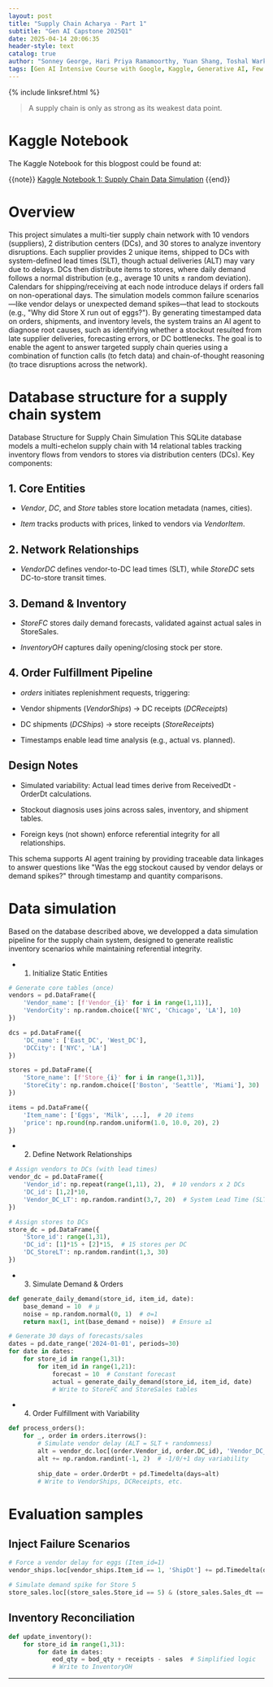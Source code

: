 ```yaml
---
layout: post
title: "Supply Chain Acharya - Part 1"
subtitle: "Gen AI Capstone 2025Q1"
date: 2025-04-14 20:06:35
header-style: text
catalog: true
author: "Sonney George, Hari Priya Ramamoorthy, Yuan Shang, Toshal Warke (Alphabetical Order)"
tags: [Gen AI Intensive Course with Google, Kaggle, Generative AI, Few Shot Learning,  Agent, CoT, Function Calling, Langraph, Supply Chain,Simulation]
---
```

{% include linksref.html %}

>A supply chain is only as strong as its weakest data point.

# Kaggle Notebook
The Kaggle Notebook for this blogpost could be found at:

{{note}} [Kaggle Notebook 1: Supply Chain Data Simulation](https://www.kaggle.com/code/sonneygeorge/scacharyav1) {{end}}



# Overview
This project simulates a multi-tier supply chain network with 10 vendors (suppliers), 2 distribution centers (DCs), and 30 stores to analyze inventory disruptions. Each supplier provides 2 unique items, shipped to DCs with system-defined lead times (SLT), though actual deliveries (ALT) may vary due to delays. DCs then distribute items to stores, where daily demand follows a normal distribution (e.g., average 10 units ± random deviation). Calendars for shipping/receiving at each node introduce delays if orders fall on non-operational days. The simulation models common failure scenarios—like vendor delays or unexpected demand spikes—that lead to stockouts (e.g., "Why did Store X run out of eggs?"). By generating timestamped data on orders, shipments, and inventory levels, the system trains an AI agent to diagnose root causes, such as identifying whether a stockout resulted from late supplier deliveries, forecasting errors, or DC bottlenecks. The goal is to enable the agent to answer targeted supply chain queries using a combination of function calls (to fetch data) and chain-of-thought reasoning (to trace disruptions across the network).

# Database structure for a supply chain system
Database Structure for Supply Chain Simulation
This SQLite database models a multi-echelon supply chain with 14 relational tables tracking inventory flows from vendors to stores via distribution centers (DCs). Key components:

## 1. Core Entities

- *Vendor*, *DC*, and *Store* tables store location metadata (names, cities).

- *Item* tracks products with prices, linked to vendors via *VendorItem*.

## 2. Network Relationships

- *VendorDC* defines vendor-to-DC lead times (SLT), while *StoreDC* sets DC-to-store transit times.

## 3. Demand & Inventory

- *StoreFC* stores daily demand forecasts, validated against actual sales in StoreSales.

- *InventoryOH* captures daily opening/closing stock per store.

## 4. Order Fulfillment Pipeline

- *orders* initiates replenishment requests, triggering:

- Vendor shipments (*VendorShips*) → DC receipts (*DCReceipts*)

- DC shipments (*DCShips*) → store receipts (*StoreReceipts*)

- Timestamps enable lead time analysis (e.g., actual vs. planned).

## Design Notes

- Simulated variability: Actual lead times derive from ReceivedDt - OrderDt calculations.

- Stockout diagnosis uses joins across sales, inventory, and shipment tables.

- Foreign keys (not shown) enforce referential integrity for all relationships.

This schema supports AI agent training by providing traceable data linkages to answer questions like "Was the egg stockout caused by vendor delays or demand spikes?" through timestamp and quantity comparisons.

# Data simulation
Based on the database described above, we developped a data simulation pipeline for the supply chain system, designed to generate realistic inventory scenarios while maintaining referential integrity.

- 1. Initialize Static Entities

```python
# Generate core tables (once)
vendors = pd.DataFrame({
    'Vendor_name': [f'Vendor_{i}' for i in range(1,11)],
    'VendorCity': np.random.choice(['NYC', 'Chicago', 'LA'], 10)
})

dcs = pd.DataFrame({
    'DC_name': ['East_DC', 'West_DC'],
    'DCCity': ['NYC', 'LA']
})

stores = pd.DataFrame({
    'Store_name': [f'Store_{i}' for i in range(1,31)],
    'StoreCity': np.random.choice(['Boston', 'Seattle', 'Miami'], 30)
})

items = pd.DataFrame({
    'Item_name': ['Eggs', 'Milk', ...],  # 20 items
    'price': np.round(np.random.uniform(1.0, 10.0, 20), 2)
})
```
- 2. Define Network Relationships

```python
# Assign vendors to DCs (with lead times)
vendor_dc = pd.DataFrame({
    'Vendor_id': np.repeat(range(1,11), 2),  # 10 vendors x 2 DCs
    'DC_id': [1,2]*10,
    'Vendor_DC_LT': np.random.randint(3,7, 20)  # System Lead Time (SLT)
})

# Assign stores to DCs
store_dc = pd.DataFrame({
    'Store_id': range(1,31),
    'DC_id': [1]*15 + [2]*15,  # 15 stores per DC
    'DC_StoreLT': np.random.randint(1,3, 30)
})
```

- 3. Simulate Demand & Orders

```python
def generate_daily_demand(store_id, item_id, date):
    base_demand = 10  # μ
    noise = np.random.normal(0, 1)  # σ=1
    return max(1, int(base_demand + noise))  # Ensure ≥1

# Generate 30 days of forecasts/sales
dates = pd.date_range('2024-01-01', periods=30)
for date in dates:
    for store_id in range(1,31):
        for item_id in range(1,21):
            forecast = 10  # Constant forecast
            actual = generate_daily_demand(store_id, item_id, date)
            # Write to StoreFC and StoreSales tables
```

- 4. Order Fulfillment with Variability

```python
def process_orders():
    for _, order in orders.iterrows():
        # Simulate vendor delay (ALT = SLT + randomness)
        alt = vendor_dc.loc[(order.Vendor_id, order.DC_id), 'Vendor_DC_LT'] 
        alt += np.random.randint(-1, 2)  # -1/0/+1 day variability
        
        ship_date = order.OrderDt + pd.Timedelta(days=alt)
        # Write to VendorShips, DCReceipts, etc.
```

# Evaluation samples

## Inject Failure Scenarios

```python
# Force a vendor delay for eggs (Item_id=1)
vendor_ships.loc[vendor_ships.Item_id == 1, 'ShipDt'] += pd.Timedelta(days=3)

# Simulate demand spike for Store 5
store_sales.loc[(store_sales.Store_id == 5) & (store_sales.Sales_dt == '2024-01-15'), 'Sales'] *= 2
```

## Inventory Reconciliation

```python
def update_inventory():
    for store_id in range(1,31):
        for date in dates:
            eod_qty = bod_qty + receipts - sales  # Simplified logic
            # Write to InventoryOH
```

---
